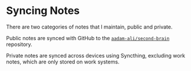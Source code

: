 # Syncing Notes

There are two categories of notes that I maintain, public and private.

Public notes are synced with GitHub to the
[`aadam-ali/second-brain`](https://github.com/aadam-ali/second-brain)
repository.

Private notes are synced across devices using Syncthing, excluding work
notes, which are only stored on work systems.

